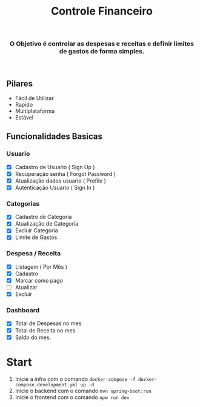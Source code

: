 <div margin="1rem">
  <h1 align="center">Controle Financeiro</h1>
  <br />
  <h3 align="center">O Objetivo é controlar as despesas e receitas e definir limites de gastos de forma simples.</h3>
  <br />
</div>

## Pilares
- Fácil de Utilizar
- Rapido
- Multiplataforma
- Estável

## Funcionalidades Basicas
### Usuario
- [x] Cadastro de Usuario ( Sign Up )
- [x] Recuperação senha ( Forgot Password )
- [x] Atualização dados usuario ( Profile )
- [x] Autenticação Usuario ( Sign In )

### Categorias
- [x] Cadastro de Categoria
- [x] Atualização de Categoria
- [x] Excluir Categoria
- [x] Limite de Gastos

### Despesa / Receita
- [x] Listagem ( Por Mês )
- [x] Cadastro
- [x] Marcar como pago
- [ ] Atualizar
- [x] Excluir

### Dashboard
- [x] Total de Despesas no mes
- [x] Total de Receita no mes
- [x] Saldo do mes.

# Start
1. Inicie a infra com o comando ```docker-compose -f docker-compose.development.yml up -d```
2. Inicie o backend com o comando ```mvn spring-boot:run```
3. Inicie o frontend com o comando ```npm run dev```
